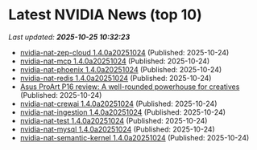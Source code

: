 # Latest NVIDIA News (top 10)
_Last updated: **2025-10-25 10:32:23**_

- [nvidia-nat-zep-cloud 1.4.0a20251024](https://pypi.org/project/nvidia-nat-zep-cloud/1.4.0a20251024/) (Published: 2025-10-24)
- [nvidia-nat-mcp 1.4.0a20251024](https://pypi.org/project/nvidia-nat-mcp/1.4.0a20251024/) (Published: 2025-10-24)
- [nvidia-nat-phoenix 1.4.0a20251024](https://pypi.org/project/nvidia-nat-phoenix/1.4.0a20251024/) (Published: 2025-10-24)
- [nvidia-nat-redis 1.4.0a20251024](https://pypi.org/project/nvidia-nat-redis/1.4.0a20251024/) (Published: 2025-10-24)
- [Asus ProArt P16 review: A well-rounded powerhouse for creatives](https://www.pcworld.com/article/2949748/asus-proart-p16-review-2.html) (Published: 2025-10-24)
- [nvidia-nat-crewai 1.4.0a20251024](https://pypi.org/project/nvidia-nat-crewai/1.4.0a20251024/) (Published: 2025-10-24)
- [nvidia-nat-ingestion 1.4.0a20251024](https://pypi.org/project/nvidia-nat-ingestion/1.4.0a20251024/) (Published: 2025-10-24)
- [nvidia-nat-test 1.4.0a20251024](https://pypi.org/project/nvidia-nat-test/1.4.0a20251024/) (Published: 2025-10-24)
- [nvidia-nat-mysql 1.4.0a20251024](https://pypi.org/project/nvidia-nat-mysql/1.4.0a20251024/) (Published: 2025-10-24)
- [nvidia-nat-semantic-kernel 1.4.0a20251024](https://pypi.org/project/nvidia-nat-semantic-kernel/1.4.0a20251024/) (Published: 2025-10-24)
